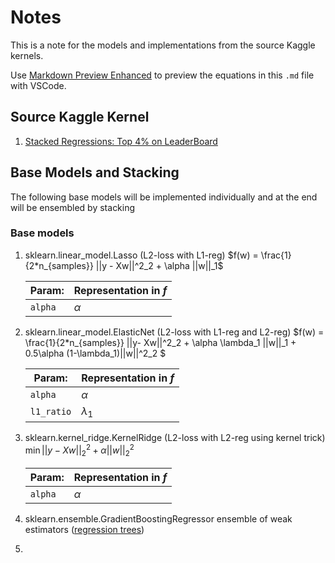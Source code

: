 # Notes
This is a note for the models and implementations from the source Kaggle kernels. 

Use [Markdown Preview Enhanced](https://marketplace.visualstudio.com/items?itemName=shd101wyy.markdown-preview-enhanced) to preview the equations in this `.md` file with VSCode.

## Source Kaggle Kernel
1. [Stacked Regressions: Top 4% on LeaderBoard](https://www.kaggle.com/serigne/stacked-regressions-top-4-on-leaderboard/notebook)

## Base Models and Stacking
The following base models will be implemented individually and at the end will be ensembled by stacking

### Base models
1. sklearn.linear_model.Lasso (L2-loss with L1-reg)
    $f(w) = \frac{1}{2*n_{samples}} ||y - Xw||^2_2 + \alpha ||w||_1$

    |Param:|Representation in $f$|
    |------|---------------------|
    |`alpha` |$\alpha$|

2. sklearn.linear_model.ElasticNet (L2-loss with L1-reg and L2-reg)
    $f(w) = \frac{1}{2*n_{samples}} ||y- Xw||^2_2 + \alpha \lambda_1 ||w||_1 + 0.5\alpha (1-\lambda_1)||w||^2_2 $
    
    |Param:|Representation in $f$|
    |------|---------------------|
    |`alpha`|$\alpha$|
    |`l1_ratio`| $\lambda_1$|

3. sklearn.kernel_ridge.KernelRidge (L2-loss with L2-reg using kernel trick)
    $\min ||y - Xw||^2_2 + \alpha ||w||^2_2$

    |Param:|Representation in $f$|
    |------|---------------------|
    |`alpha` |$\alpha$|

4. sklearn.ensemble.GradientBoostingRegressor
    ensemble of weak estimators ([regression trees](./doc/regression_tree.pdf))
5. 